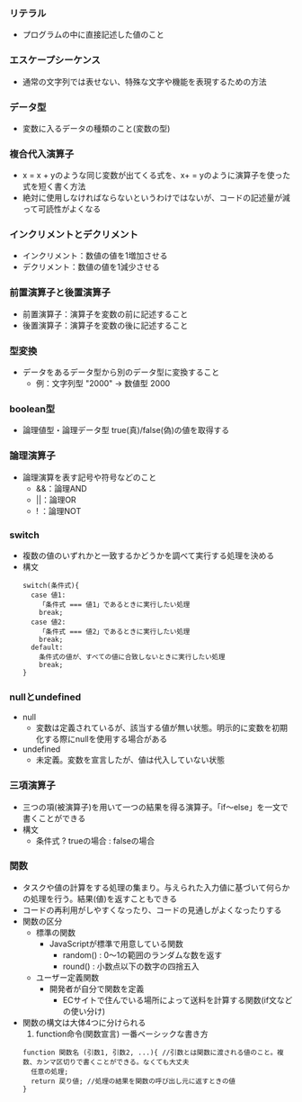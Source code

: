 ### リテラル
- プログラムの中に直接記述した値のこと

### エスケープシーケンス
- 通常の文字列では表せない、特殊な文字や機能を表現するための方法

### データ型
- 変数に入るデータの種類のこと(変数の型)

### 複合代入演算子
- x = x + yのような同じ変数が出てくる式を、x+ = yのように演算子を使った式を短く書く方法
- 絶対に使用しなければならないというわけではないが、コードの記述量が減って可読性がよくなる

### インクリメントとデクリメント
- インクリメント：数値の値を1増加させる
- デクリメント：数値の値を1減少させる

### 前置演算子と後置演算子
- 前置演算子：演算子を変数の前に記述すること
- 後置演算子：演算子を変数の後に記述すること

### 型変換
- データをあるデータ型から別のデータ型に変換すること
  - 例：文字列型 "2000" → 数値型 2000

### boolean型
- 論理値型・論理データ型 true(真)/false(偽)の値を取得する

### 論理演算子
- 論理演算を表す記号や符号などのこと
  - &&：論理AND
  - ||：論理OR
  - ! ：論理NOT

### switch
- 複数の値のいずれかと一致するかどうかを調べて実行する処理を決める
- 構文
  ```
  switch(条件式){
    case 値1:
      「条件式 === 値1」であるときに実行したい処理
      break;
    case 値2:
      「条件式 === 値2」であるときに実行したい処理
      break;
    default:
      条件式の値が、すべての値に合致しないときに実行したい処理
      break;
  }
  ```

### nullとundefined
- null
  - 変数は定義されているが、該当する値が無い状態。明示的に変数を初期化する際にnullを使用する場合がある
- undefined
  - 未定義。変数を宣言したが、値は代入していない状態

### 三項演算子
- 三つの項(被演算子)を用いて一つの結果を得る演算子。「if〜else」を一文で書くことができる
- 構文
  - 条件式 ? trueの場合 : falseの場合

### 関数
- タスクや値の計算をする処理の集まり。与えられた入力値に基づいて何らかの処理を行う。結果(値)を返すこともできる
- コードの再利用がしやすくなったり、コードの見通しがよくなったりする
- 関数の区分
  - 標準の関数
    - JavaScriptが標準で用意している関数
      - random() : 0〜1の範囲のランダムな数を返す
      - round() : 小数点以下の数字の四捨五入
  - ユーザー定義関数
    - 開発者が自分で関数を定義
      - ECサイトで住んでいる場所によって送料を計算する関数(if文などの使い分け)
- 関数の構文は大体4つに分けられる
  1. function命令(関数宣言) 一番ベーシックな書き方
  ```
  function 関数名 (引数1, 引数2, ...){ //引数とは関数に渡される値のこと。複数、カンマ区切りで書くことができる。なくても大丈夫
    任意の処理;
    return 戻り値; //処理の結果を関数の呼び出し元に返すときの値
  }
  ```